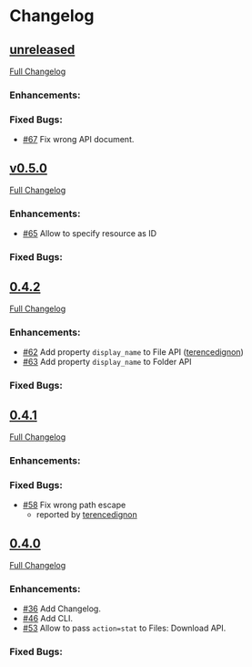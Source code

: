 Changelog
====


[unreleased](https://github.com/koshigoe/brick_ftp/compare/v0.5.0...master)
----

[Full Changelog](https://github.com/koshigoe/brick_ftp/compare/v0.5.0...master)

### Enhancements:

### Fixed Bugs:

- [#67](https://github.com/koshigoe/brick_ftp/pull/67) Fix wrong API document.


[v0.5.0](https://github.com/koshigoe/brick_ftp/compare/v0.4.2...v0.5.0)
----

[Full Changelog](https://github.com/koshigoe/brick_ftp/compare/v0.4.2...v0.5.0)

### Enhancements:

- [#65](https://github.com/koshigoe/brick_ftp/pull/65) Allow to specify resource as ID

### Fixed Bugs:


[0.4.2](https://github.com/koshigoe/brick_ftp/compare/v0.4.1...v0.4.2)
----

[Full Changelog](https://github.com/koshigoe/brick_ftp/compare/v0.4.1...v0.4.2)

### Enhancements:

- [#62](https://github.com/koshigoe/brick_ftp/pull/62) Add property `display_name` to File API ([terencedignon](https://github.com/terencedignon))
- [#63](https://github.com/koshigoe/brick_ftp/pull/63) Add property `display_name` to Folder API

### Fixed Bugs:


[0.4.1](https://github.com/koshigoe/brick_ftp/compare/v0.4.0...v0.4.1)
----

[Full Changelog](https://github.com/koshigoe/brick_ftp/compare/v0.4.0...v0.4.1)

### Enhancements:

### Fixed Bugs:

- [#58](https://github.com/koshigoe/brick_ftp/pull/58) Fix wrong path escape
    - reported by [terencedignon](https://github.com/terencedignon)


[0.4.0](https://github.com/koshigoe/brick_ftp/compare/v0.3.8...v0.4.0)
----

[Full Changelog](https://github.com/koshigoe/brick_ftp/compare/v0.3.8...v0.4.0)

### Enhancements:

- [#36](https://github.com/koshigoe/brick_ftp/pull/36) Add Changelog.
- [#46](https://github.com/koshigoe/brick_ftp/pull/46) Add CLI.
- [#53](https://github.com/koshigoe/brick_ftp/pull/53) Allow to pass `action=stat` to Files: Download API.

### Fixed Bugs:
